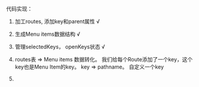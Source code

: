 代码实现：
1. 加工routes, 添加key和parent属性 √
2. 生成Menu items数据结构  √
3. 管理selectedKeys， openKeys状态 √


1. routes表 => Menu items 数据转化。 我们给每个Route添加了一个key，这个key也是Menu Item的key。 key => pathname。 自定义一个key
2. 